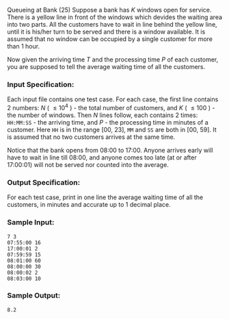 Queueing at Bank (25)
Suppose a bank has $K$ windows open for service. There is a yellow line in
front of the windows which devides the waiting area into two parts. All the
customers have to wait in line behind the yellow line, until it is his/her
turn to be served and there is a window available. It is assumed that no
window can be occupied by a single customer for more than 1 hour.

Now given the arriving time $T$ and the processing time $P$ of each customer,
you are supposed to tell the average waiting time of all the customers.

### Input Specification:

Each input file contains one test case. For each case, the first line contains
2 numbers: $N$ ( $\le 10^4$ ) - the total number of customers, and $K$ ( $\le
100$ ) - the number of windows. Then $N$ lines follow, each contains 2 times:
`HH:MM:SS` \- the arriving time, and $P$ - the processing time in minutes of a
customer. Here `HH` is in the range [00, 23], `MM` and `SS` are both in [00,
59]. It is assumed that no two customers arrives at the same time.

Notice that the bank opens from 08:00 to 17:00. Anyone arrives early will have
to wait in line till 08:00, and anyone comes too late (at or after 17:00:01)
will not be served nor counted into the average.

### Output Specification:

For each test case, print in one line the average waiting time of all the
customers, in minutes and accurate up to 1 decimal place.

### Sample Input:

    
    
    7 3
    07:55:00 16
    17:00:01 2
    07:59:59 15
    08:01:00 60
    08:00:00 30
    08:00:02 2
    08:03:00 10
    

### Sample Output:

    
    
    8.2
    

